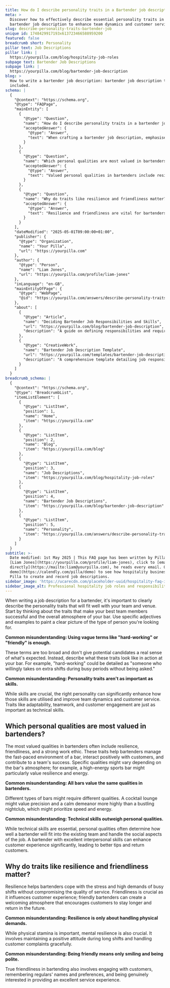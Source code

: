 ```yaml
---
title: How do I describe personality traits in a Bartender job description?
meta: >
  Discover how to effectively describe essential personality traits in a
  bartender job description to enhance team dynamics and customer service.
slug: describe-personality-traits-bartender-job
unique id: 1748429917193x613723466588959200
featured: false
breadcrumb short: Personality
pillar text: Job Descriptions
pillar link: |
  https://yourpilla.com/blog/hospitality-job-roles
subpage text: Bartender Job Descriptions
subpage link: |
  https://yourpilla.com/blog/bartender-job-description
blog: >
  How to write a bartender job description: bartender job description template
  included.
schema: |
  {
    "@context": "https://schema.org",
    "@type": "FAQPage",
    "mainEntity": [
      {
        "@type": "Question",
        "name": "How do I describe personality traits in a bartender job description?",
        "acceptedAnswer": {
          "@type": "Answer",
          "text": "When crafting a bartender job description, emphasise personality traits essential to your bar's team and venue. Reflect on qualities exhibited by your best staff, such as adaptability, excellent customer engagement, or teamwork, explaining these traits with specific examples. For instance, 'hard-working' could mean someone who is proactive in taking additional shifts."
        }
      },
      {
        "@type": "Question",
        "name": "Which personal qualities are most valued in bartenders?",
        "acceptedAnswer": {
          "@type": "Answer",
          "text": "Valued personal qualities in bartenders include resilience and friendliness, which are crucial for managing high-paced environments and enhancing the customer experience. The specific qualities valued may differ based on the bar's atmosphere; for example, a sports bar might particularly value resilience while a cocktail lounge might appreciate precision and calmness."
        }
      },
      {
        "@type": "Question",
        "name": "Why do traits like resilience and friendliness matter?",
        "acceptedAnswer": {
          "@type": "Answer",
          "text": "Resilience and friendliness are vital for bartenders to cope with stress and demands of busy shifts and to create welcoming atmospheres. Resilience involves sustaining a positive attitude and effectively handling customer complaints, while friendliness enhances interactions, encouraging customers to stay longer and return."
        }
      }
    ],
    "dateModified": "2025-05-01T09:00:00+01:00",
    "publisher": {
      "@type": "Organization",
      "name": "Your Pilla",
      "url": "https://yourpilla.com"
    },
    "author": {
      "@type": "Person",
      "name": "Liam Jones",
      "url": "https://yourpilla.com/profile/liam-jones"
    },
    "inLanguage": "en-GB",
    "mainEntityOfPage": {
      "@type": "WebPage",
      "@id": "https://yourpilla.com/answers/describe-personality-traits-bartender-job"
    },
    "about": [
      {
        "@type": "Article",
        "name": "Deciding Bartender Job Responsibilities and Skills",
        "url": "https://yourpilla.com/blog/bartender-job-description",
        "description": "A guide on defining responsibilities and required skills in a bartender job description, helping employers identify key aspects for successful recruitment."
      },
      {
        "@type": "CreativeWork",
        "name": "Bartender Job Description Template",
        "url": "https://yourpilla.com/templates/bartender-job-description",
        "description": "A comprehensive template detailing job responsibilities and required personal qualities for bartenders, tailored to help employers streamline the hiring process."
      }
    ]
  }
breadcrumb_schema: |
  {
    "@context": "https://schema.org",
    "@type": "BreadcrumbList",
    "itemListElement": [
      {
        "@type": "ListItem",
        "position": 1,
        "name": "Home",
        "item": "https://yourpilla.com"
      },
      {
        "@type": "ListItem",
        "position": 2,
        "name": "Blog",
        "item": "https://yourpilla.com/blog"
      },
      {
        "@type": "ListItem",
        "position": 3,
        "name": "Job Descriptions",
        "item": "https://yourpilla.com/blog/hospitality-job-roles"
      },
      {
        "@type": "ListItem",
        "position": 4,
        "name": "Bartender Job Descriptions",
        "item": "https://yourpilla.com/blog/bartender-job-description"
      },
      {
        "@type": "ListItem",
        "position": 5,
        "name": "Personality",
        "item": "https://yourpilla.com/answers/describe-personality-traits-bartender-job"
      }
    ]
  }
subtitle: >-
  Date modified: 1st May 2025 | This FAQ page has been written by Pilla Founder,
  [Liam Jones](https://yourpilla.com/profile/liam-jones), click to [email Liam
  directly](https://mailto:liam@yourpilla.com), he reads every email. Or [book a
  demo](https://calendly.com/pilla/demo) to see how hospitality businesses use
  Pilla to create and record job descriptions.
sidebar_image: 'https://ucarecdn.com/placeholder-uuid/hospitality-faq-image.jpg'
sidebar_image_alt: Professional hospitality job roles and responsibilities
---
```

When writing a job description for a bartender, it's important to clearly describe the personality traits that will fit well with your team and venue. Start by thinking about the traits that make your best team members successful and the overall atmosphere of your bar. Use specific adjectives and examples to paint a clear picture of the type of person you're looking for.

**Common misunderstanding: Using vague terms like "hard-working" or "friendly" is enough.**

These terms are too broad and don't give potential candidates a real sense of what's expected. Instead, describe what these traits look like in action at your bar. For example, "hard-working" could be detailed as "someone who willingly takes on extra shifts during busy periods without being asked."

**Common misunderstanding: Personality traits aren't as important as skills.**

While skills are crucial, the right personality can significantly enhance how those skills are utilised and improve team dynamics and customer service. Traits like adaptability, teamwork, and customer engagement are just as important as technical skills.

## Which personal qualities are most valued in bartenders?

The most valued qualities in bartenders often include resilience, friendliness, and a strong work ethic. These traits help bartenders manage the fast-paced environment of a bar, interact positively with customers, and contribute to a team's success. Specific qualities might vary depending on the bar's atmosphere; for example, a high-energy sports bar might particularly value resilience and energy.

**Common misunderstanding: All bars value the same qualities in bartenders.**

Different types of bars might require different qualities. A cocktail lounge might value precision and a calm demeanor more highly than a bustling nightclub, which might prioritize speed and energy.

**Common misunderstanding: Technical skills outweigh personal qualities.**

While technical skills are essential, personal qualities often determine how well a bartender will fit into the existing team and handle the social aspects of the job. A bartender with excellent interpersonal skills can enhance customer experience significantly, leading to better tips and return customers.

## Why do traits like resilience and friendliness matter?

Resilience helps bartenders cope with the stress and high demands of busy shifts without compromising the quality of service. Friendliness is crucial as it influences customer experience; friendly bartenders can create a welcoming atmosphere that encourages customers to stay longer and return in the future.

**Common misunderstanding: Resilience is only about handling physical demands.**

While physical stamina is important, mental resilience is also crucial. It involves maintaining a positive attitude during long shifts and handling customer complaints gracefully.

**Common misunderstanding: Being friendly means only smiling and being polite.**

True friendliness in bartending also involves engaging with customers, remembering regulars' names and preferences, and being genuinely interested in providing an excellent service experience.
